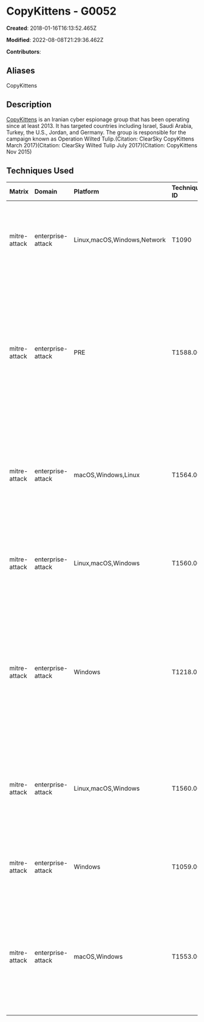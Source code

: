 # CopyKittens - G0052

**Created**: 2018-01-16T16:13:52.465Z

**Modified**: 2022-08-08T21:29:36.462Z

**Contributors**: 

## Aliases

CopyKittens

## Description

[CopyKittens](https://attack.mitre.org/groups/G0052) is an Iranian cyber espionage group that has been operating since at least 2013. It has targeted countries including Israel, Saudi Arabia, Turkey, the U.S., Jordan, and Germany. The group is responsible for the campaign known as Operation Wilted Tulip.(Citation: ClearSky CopyKittens March 2017)(Citation: ClearSky Wilted Tulip July 2017)(Citation: CopyKittens Nov 2015)

## Techniques Used

|Matrix|Domain|Platform|Technique ID|Technique Name|Use|
| :---| :---| :---| :---| :---| :---|
|mitre-attack|enterprise-attack|Linux,macOS,Windows,Network|T1090|Proxy|[CopyKittens](https://attack.mitre.org/groups/G0052) has used the AirVPN service for operational activity.(Citation: Microsoft POLONIUM June 2022)|
|mitre-attack|enterprise-attack|PRE|T1588.002|Tool|[CopyKittens](https://attack.mitre.org/groups/G0052) has used Metasploit, [Empire](https://attack.mitre.org/software/S0363), and AirVPN for post-exploitation activities.(Citation: ClearSky and Trend Micro Operation Wilted Tulip July 2017)(Citation: Microsoft POLONIUM June 2022)|
|mitre-attack|enterprise-attack|macOS,Windows,Linux|T1564.003|Hidden Window|[CopyKittens](https://attack.mitre.org/groups/G0052) has used <code>-w hidden</code> and <code>-windowstyle hidden</code> to conceal [PowerShell](https://attack.mitre.org/techniques/T1059/001) windows. (Citation: ClearSky Wilted Tulip July 2017)|
|mitre-attack|enterprise-attack|Linux,macOS,Windows|T1560.003|Archive via Custom Method|[CopyKittens](https://attack.mitre.org/groups/G0052) encrypts data with a substitute cipher prior to exfiltration.(Citation: CopyKittens Nov 2015)|
|mitre-attack|enterprise-attack|Windows|T1218.011|Rundll32|[CopyKittens](https://attack.mitre.org/groups/G0052) uses rundll32 to load various tools on victims, including a lateral movement tool named Vminst, Cobalt Strike, and shellcode.(Citation: ClearSky Wilted Tulip July 2017)|
|mitre-attack|enterprise-attack|Linux,macOS,Windows|T1560.001|Archive via Utility|[CopyKittens](https://attack.mitre.org/groups/G0052) uses ZPP, a .NET console program, to compress files with ZIP.(Citation: ClearSky Wilted Tulip July 2017)|
|mitre-attack|enterprise-attack|Windows|T1059.001|PowerShell|[CopyKittens](https://attack.mitre.org/groups/G0052) has used PowerShell Empire.(Citation: ClearSky Wilted Tulip July 2017)|
|mitre-attack|enterprise-attack|macOS,Windows|T1553.002|Code Signing|[CopyKittens](https://attack.mitre.org/groups/G0052) digitally signed an executable with a stolen certificate from legitimate company AI Squared.(Citation: ClearSky Wilted Tulip July 2017)|
